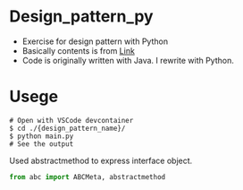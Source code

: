 # Design_pattern_py

- Exercise for design pattern with Python
- Basically contents is from [Link](https://www.amazon.co.jp/%E5%A2%97%E8%A3%9C%E6%94%B9%E8%A8%82%E7%89%88Java%E8%A8%80%E8%AA%9E%E3%81%A7%E5%AD%A6%E3%81%B6%E3%83%87%E3%82%B6%E3%82%A4%E3%83%B3%E3%83%91%E3%82%BF%E3%83%BC%E3%83%B3%E5%85%A5%E9%96%80-%E7%B5%90%E5%9F%8E-%E6%B5%A9/dp/4797327030)
- Code is originally written with Java. I rewrite with Python.

# Usege

```
# Open with VSCode devcontainer
$ cd ./{design_pattern_name}/
$ python main.py
# See the output
```

Used abstractmethod to express interface object.

```python
from abc import ABCMeta, abstractmethod
```
